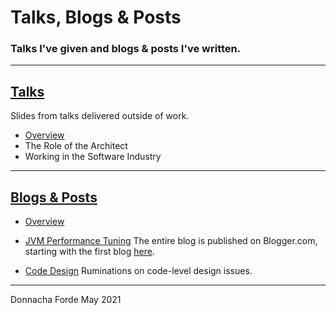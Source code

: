 # Talks, Blogs & Posts
### Talks I've given and blogs & posts I've written.



***
## [Talks](talks/README.md)

Slides from talks delivered outside of work.
* [Overview](talks/README.md)
* The Role of the Architect
* Working in the Software Industry



***
## [Blogs & Posts](blogs/README.md)

* [Overview](blogs/README.md) 

* [JVM Performance Tuning](blogs/jvm-performance-tuning/README.md) 
The entire blog is published on Blogger.com, starting with the first blog [here](https://donnachaforde.blogspot.com/2015/09/jvm-performance-tuning-part-i-jvm.html).


*  [Code Design](blogs/code-design/README.md)
Ruminations on code-level design issues. 

*** 
Donnacha Forde
May 2021
